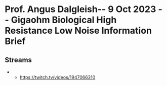 # Prof. Angus Dalgleish-- 9 Oct 2023 -- Gigaohm Biological High Resistance Low Noise Information Brief

## Streams
- - https://twitch.tv/videos/1947066310

